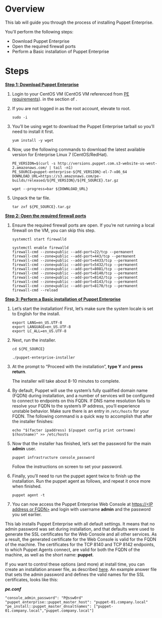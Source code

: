 # Overview

This lab will guide you through the process of installing Puppet Enterprise.

You'll perform the following steps:

* Download Puppet Enterprise
* Open the required firewall ports
* Perform a Basic installation of Puppet Enterprise

# Steps

**<span style="text-decoration:underline;">Step 1: Download Puppet Enterprise</span>**



1. Login to your CentOS VM (CentOS VM referenced from <a href="https://puppet.com/docs/bolt/latest/plan_functions.html" target="_blank">PE requirements</a>). in the  section of .
2. If you are not logged in as the root account, elevate to root.
   ```
   sudo -i
   ```
3. You’ll be using wget to download the Puppet Enterprise tarball so you’ll need to install it first.
    ```
    yum install -y wget
    ```
1. Now, use the following commands to download the latest available version for Enterprise Linux 7 (CentOS/RedHat).
 
    ```
    PE_VERSION=$(curl -s http://versions.puppet.com.s3-website-us-west-2.amazonaws.com/ | tail -n1)
    PE_SOURCE=puppet-enterprise-${PE_VERSION}-el-7-x86_64
    DOWNLOAD_URL=https://s3.amazonaws.com/pe-builds/released/${PE_VERSION}/${PE_SOURCE}.tar.gz
    ```
    ```
    wget --progress=bar ${DOWNLOAD_URL}
    ```


2. Unpack the tar file.
   ```
   tar zxf ${PE_SOURCE}.tar.gz
   ```

**<span style="text-decoration:underline;">Step 2: Open the required firewall ports</span>**



1. Ensure the required firewall ports are open. If you’re not running a local firewall on the VM, you can skip this step. 
    ```
    systemctl start firewalld
    ```

    ```
    systemctl enable firewalld
    firewall-cmd --zone=public --add-port=22/tcp --permanent
    firewall-cmd --zone=public --add-port=443/tcp --permanent
    firewall-cmd --zone=public --add-port=4433/tcp --permanent
    firewall-cmd --zone=public --add-port=5432/tcp --permanent
    firewall-cmd --zone=public --add-port=8081/tcp --permanent
    firewall-cmd --zone=public --add-port=8140/tcp --permanent
    firewall-cmd --zone=public --add-port=8142/tcp --permanent
    firewall-cmd --zone=public --add-port=8143/tcp --permanent
    firewall-cmd --zone=public --add-port=8170/tcp --permanent
    firewall-cmd --reload

    ```

**<span style="text-decoration:underline;">Step 3: Perform a Basic installation of Puppet Enterprise</span>**



1. Let’s start the installation!
First, let’s make sure the system locale is set to English for the install.
    ```
    export LANG=en_US.UTF-8
    export LANGUAGE=en_US.UTF-8
    export LC_ALL=en_US.UTF-8
    ```


1. Next, run the installer.
    ```
    cd ${PE_SOURCE}
    ```
    ```
    ./puppet-enterprise-installer
    ```

1. At the prompt to “Proceed with the installation”, **type Y** and **press return**. 
   
   The installer will take about 8-10 minutes to complete.
2. By default, Puppet will use the system’s fully qualified domain name (FQDN) during installation, and a number of services will be configured to connect to endpoints on this FQDN. If DNS name resolution fails to resolve your FQDN to the system’s IP address, you’ll experience unstable behavior. Make sure there is an entry in `/etc/hosts` for your FQDN. The following command is a quick way to accomplish that after the installer finishes:
    ```
    echo "$(facter ipaddress) $(puppet config print certname) $(hostname)" >> /etc/hosts
    ```
1. Now that the installer has finished, let’s set the password for the main **admin** user.
    ```
    puppet infrastructure console_password
    ```
    Follow the instructions on screen to set your password.
1. Finally, you’ll need to run the puppet agent twice to finish up the installation. Run the puppet agent as follows, and repeat it once more when finished.
   ```
   puppet agent -t
   ```
1. You can now access the Puppet Enterprise Web Console at <span style="text-decoration:underline;">https://&lt;IP address or FQDN></span> and login with username **admin** and the password you set earlier.

This lab installs Puppet Enterprise with all default settings. It means that no admin password was set during installation, and that defaults were used to generate the SSL certificates for the Web Console and all other services. As a result, the generated certificate for the Web Console is valid for the FQDN of the machine. The certificates for the TCP 8140 and TCP 8142 endpoints, to which Puppet Agents connect, are valid for both the FQDN of the machine, as well as the short name: **puppet**.

If you want to control these options (and more) at install time, you can create an installation answer file, as described [here](https://puppet.com/docs/pe/2021.2/installing_pe.html#configuration_parameters_and_the_pe.conf_file). An example answer file that sets the admin password and defines the valid names for the SSL certificates, looks like this:

_**pe.conf**_


```
"console_admin_password": "P@ssw0rd"
"puppet_enterprise::puppet_master_host": "puppet-01.company.local"
"pe_install::puppet_master_dnsaltnames": ["puppet-01.company.local","puppet.company.local"]
